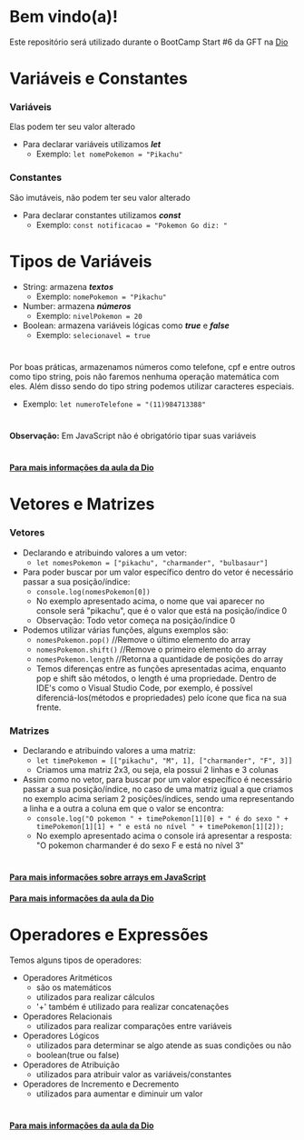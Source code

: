 # Bem vindo(a)!
Este repositório será utilizado durante o BootCamp Start #6 da GFT na [Dio](https://www.dio.me/)

# Variáveis e Constantes
### Variáveis 
Elas podem ter seu valor alterado
- Para declarar variáveis utilizamos ***let***
    - Exemplo: ```let nomePokemon = "Pikachu"```
### Constantes
São imutáveis, não podem ter seu valor alterado
- Para declarar constantes utilizamos ***const***
    - Exemplo: ```const notificacao = "Pokemon Go diz: "```

# Tipos de Variáveis
- String: armazena ***textos***
    - Exemplo: ```nomePokemon = "Pikachu"```
- Number: armazena ***números***
    - Exemplo: ```nivelPokemon = 20```
- Boolean: armazena variáveis lógicas como ***true*** e ***false***
    - Exemplo: ```selecionavel = true```
#
Por boas práticas, armazenamos números como telefone, cpf e entre outros como tipo string, pois não faremos nenhuma operação matemática com eles. Além disso sendo do tipo string podemos utilizar caracteres especiais.
- Exemplo: ```let numeroTelefone = "(11)984713388"```
#
**Observação:** Em JavaScript não é obrigatório tipar suas variáveis
#
[**Para mais informações da aula da Dio**](https://helpful-jump-17b.notion.site/Mapa-de-aventura-91f3e9bd923842149d4dba754dc65c07?p=4fdc1ae1745a4b2b819d12cb4f51aaa1&pm=c)

# Vetores e Matrizes
### Vetores
- Declarando e atribuindo valores a um vetor:
    - ```let nomesPokemon = ["pikachu", "charmander", "bulbasaur"]```
- Para poder buscar por um valor específico dentro do vetor é necessário passar a sua posição/índice:
    - ```console.log(nomesPokemon[0])```
    - No exemplo apresentado acima, o nome que vai aparecer no console será "pikachu", que é o valor que está na posição/índice 0
    - Observação: Todo vetor começa na posição/índice 0
- Podemos utilizar várias funções, alguns exemplos são:
    - ```nomesPokemon.pop()``` //Remove o último elemento do array
    - ```nomesPokemon.shift()``` //Remove o primeiro elemento do array
    - ```nomesPokemon.length``` //Retorna a quantidade de posições do array
    - Temos diferenças entre as funções apresentadas acima, enquanto pop e shift são métodos, o length é uma propriedade. Dentro de IDE's como o Visual Studio Code, por exemplo, é possível diferenciá-los(métodos e propriedades) pelo ícone que fica na sua frente.
### Matrizes
- Declarando e atribuindo valores a uma matriz:
    - ```let timePokemon = [["pikachu", "M", 1], ["charmander", "F", 3]]```
    - Criamos uma matriz 2x3, ou seja, ela possui 2 linhas e 3 colunas
- Assim como no vetor, para buscar por um valor específico é necessário passar a sua posição/índice, no caso de uma matriz igual a que criamos no exemplo acima seriam 2 posições/índices, sendo uma representando a linha e a outra a coluna em que o valor se encontra:
    - ```console.log("O pokemon " + timePokemon[1][0] + " é do sexo " + timePokemon[1][1] + " e está no nível " + timePokemon[1][2]);```
    - No exemplo apresentado acima o console irá apresentar a resposta: "O pokemon charmander é do sexo F e está no nível 3"
#
[**Para mais informações sobre arrays em JavaScript**](https://developer.mozilla.org/pt-BR/docs/Web/JavaScript/Reference/Global_Objects/Array)
####
[**Para mais informações da aula da Dio**](https://helpful-jump-17b.notion.site/Mapa-de-aventura-91f3e9bd923842149d4dba754dc65c07?p=1f6b429fcc5e4bf9b274d8d75e909faa&pm=c)

# Operadores e Expressões
Temos alguns tipos de operadores:
- Operadores Aritméticos
    - são os matemáticos
    - utilizados para realizar cálculos
    - '+' também é utilizado para realizar concatenações
- Operadores Relacionais
    - utilizados para realizar comparações entre variáveis
- Operadores Lógicos
    - utilizados para determinar se algo atende as suas condições ou não
    - boolean(true ou false)
- Operadores de Atribuição
    - utilizados para atribuir valor as variáveis/constantes
- Operadores de Incremento e Decremento
    - utilizados para aumentar e diminuir um valor
#
[**Para mais informações da aula da Dio**](https://helpful-jump-17b.notion.site/Mapa-de-aventura-91f3e9bd923842149d4dba754dc65c07?p=bd2a3b0673664c6d977a0686ba0d86cd&pm=c)